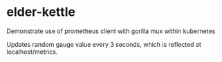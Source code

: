 # elder-kettle
Demonstrate use of prometheus client with gorilla mux within kubernetes

Updates random gauge value every 3 seconds, which is reflected at localhost/metrics.
